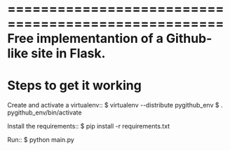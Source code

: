 ====================================================
Free implementantion of a Github-like site in Flask.
====================================================

Steps to get it working
=======================

Create and activate a virtualenv::
    $ virtualenv --distribute pygithub_env
    $ . pygithub_env/bin/activate

Install the requirements::
    $ pip install -r requirements.txt

Run::
    $ python main.py

